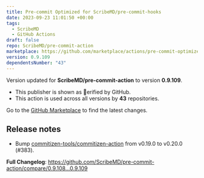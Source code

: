 ```yaml
---
title: Pre-commit Optimized for ScribeMD/pre-commit-hooks
date: 2023-09-23 11:01:50 +00:00
tags:
  - ScribeMD
  - GitHub Actions
draft: false
repo: ScribeMD/pre-commit-action
marketplace: https://github.com/marketplace/actions/pre-commit-optimized-for-scribemd-pre-commit-hooks
version: 0.9.109
dependentsNumber: "43"
---
```



Version updated for **ScribeMD/pre-commit-action** to version **0.9.109**.
- This publisher is shown as erified by GitHub.
- This action is used across all versions by **43** repositories.

Go to the [GitHub Marketplace](https://github.com/marketplace/actions/pre-commit-optimized-for-scribemd-pre-commit-hooks) to find the latest changes.

## Release notes

- Bump [commitizen-tools/commitizen-action](https://github.com/commitizen-tools/commitizen-action) from v0.19.0 to v0.20.0 (#383).

**Full Changelog**: https://github.com/ScribeMD/pre-commit-action/compare/0.9.108...0.9.109
